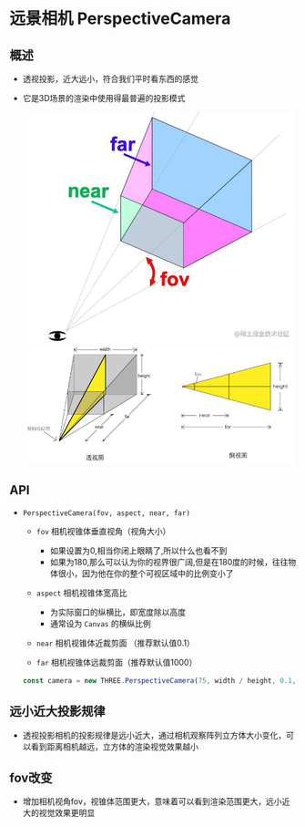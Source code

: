 # 远景相机 PerspectiveCamera

## 概述

+ 透视投影，近大远小，符合我们平时看东西的感觉
+ 它是3D场景的渲染中使用得最普遍的投影模式

  ![透视投影相机1](images/透视投影相机1.png)
  ![透视投影相机2](images/透视投影相机2.jpg)

## API

+ `PerspectiveCamera(fov, aspect, near, far)`

  + `fov` 相机视锥体垂直视角（视角大小）

    + 如果设置为0,相当你闭上眼睛了,所以什么也看不到
    + 如果为180,那么可以认为你的视界很广阔,但是在180度的时候，往往物体很小，因为他在你的整个可视区域中的比例变小了

  + `aspect` 相机视锥体宽高比

    + 为实际窗口的纵横比，即宽度除以高度
    + 通常设为 `Canvas` 的横纵比例

  + `near` 相机视锥体近裁剪面 （推荐默认值0.1）
  + `far` 相机视锥体远裁剪面（推荐默认值1000）

  ```js
  const camera = new THREE.PerspectiveCamera(75, width / height, 0.1, 1000);
  ```

## 远小近大投影规律

+ 透视投影相机的投影规律是远小近大，通过相机观察阵列立方体大小变化，可以看到距离相机越远，立方体的渲染视觉效果越小

## fov改变

+ 增加相机视角fov，视锥体范围更大，意味着可以看到渲染范围更大，远小近大的视觉效果更明显
